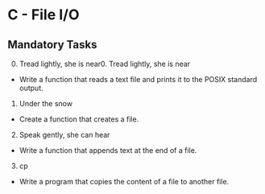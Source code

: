 # C - File I/O

## Mandatory Tasks

0. Tread lightly, she is near0. Tread lightly, she is near
 * Write a function that reads a text file and prints it to the POSIX standard output.

1. Under the snow
 * Create a function that creates a file.

2. Speak gently, she can hear
 * Write a function that appends text at the end of a file.

3. cp
 * Write a program that copies the content of a file to another file.
